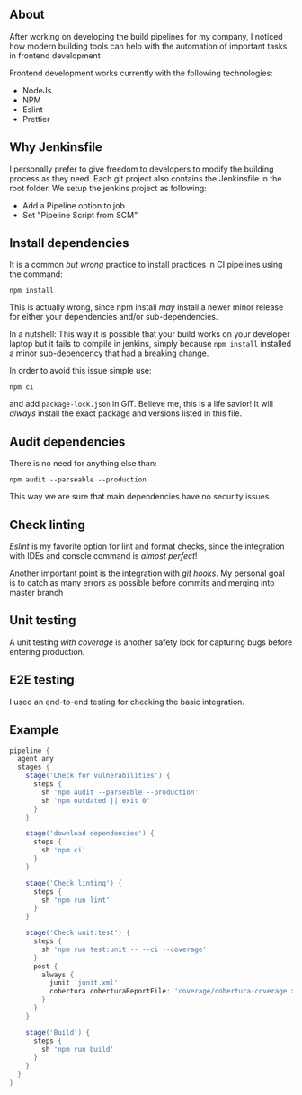 ## About

After working on developing the build pipelines for my company, I noticed how
modern building tools can help with the automation of important tasks in
frontend development

Frontend development works currently with the following technologies:
*   NodeJs
*   NPM
*   Eslint
*   Prettier

## Why Jenkinsfile

I personally prefer to give freedom to developers to modify the building
process as they need. Each git project also contains the Jenkinsfile in the
root folder. We setup the jenkins project as following:

*   Add a Pipeline option to job
*   Set "Pipeline Script from SCM"

## Install dependencies

It is a common *but wrong* practice to install practices in CI pipelines using
the command:

    npm install

This is actually wrong, since npm install _may_ install a newer minor release
for either your dependencies and/or sub-dependencies.

In a nutshell: This way it is possible that your build works on your developer
laptop but it fails to compile in jenkins, simply because `npm install` installed
a minor sub-dependency that had a breaking change.

In order to avoid this issue simple use:

    npm ci

and add `package-lock.json` in GIT. Believe me, this is a life savior! It will _always_
install the exact package and versions listed in this file.

## Audit dependencies

There is no need for anything else than:

    npm audit --parseable --production

This way we are sure that main dependencies have no security issues


## Check linting

_Eslint_ is my favorite option for lint and format checks, since the
integration with IDEs and console command is _almost perfect_!

Another important point is the integration with _git hooks_. My personal goal is
to catch as many errors as possible before commits and merging into master branch

## Unit testing

A unit testing _with coverage_ is another safety lock for capturing bugs before entering
production.

## E2E testing

I used an end-to-end testing for checking the basic integration.

## Example

```groovy
pipeline {
  agent any
  stages {
    stage('Check for vulnerabilities') {
      steps {
        sh 'npm audit --parseable --production'
        sh 'npm outdated || exit 0'
      }
    }

    stage('download dependencies') {
      steps {
        sh 'npm ci'
      }
    }

    stage('Check linting') {
      steps {
        sh 'npm run lint'
      }
    }

    stage('Check unit:test') {
      steps {
        sh 'npm run test:unit -- --ci --coverage'
      }
      post {
        always {
          junit 'junit.xml'
          cobertura coberturaReportFile: 'coverage/cobertura-coverage.xml'
        }
      }
    }

    stage('Build') {
      steps {
        sh 'npm run build'
      }
    }
  }
}
```
